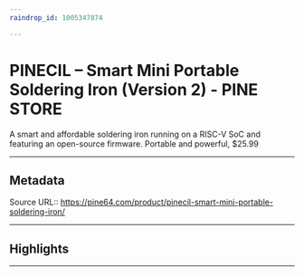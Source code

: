 ```yaml
---
raindrop_id: 1005347874

---
```


# PINECIL – Smart Mini Portable Soldering Iron (Version 2) - PINE STORE
A smart and affordable soldering iron running on a RISC-V SoC and featuring an open-source firmware. Portable and powerful, $25.99
___
## Metadata
Source URL:: https://pine64.com/product/pinecil-smart-mini-portable-soldering-iron/


___
## Highlights
___